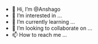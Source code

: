 - 👋 Hi, I’m @Anshago
- 👀 I’m interested in ...
- 🌱 I’m currently learning ...
- 💞️ I’m looking to collaborate on ...
- 📫 How to reach me ...

<!---
Anshago/Anshago is a ✨ special ✨ repository because its `README.md` (this file) appears on your GitHub profile.
You can click the Preview link to take a look at your changes.
--->
